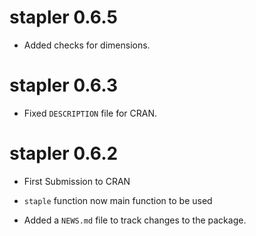 # stapler 0.6.5

* Added checks for dimensions.

# stapler 0.6.3

* Fixed `DESCRIPTION` file for CRAN.

# stapler 0.6.2

* First Submission to CRAN

* `staple` function now main function to be used

* Added a `NEWS.md` file to track changes to the package.

